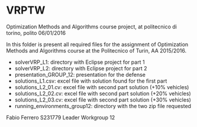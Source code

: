 # VRPTW
Optimization Methods and Algorithms course project, at politecnico di torino, polito
06/01/2016

In this folder is present all required files for the assignment of Optimization Methods and Algorithms course at the Politecnico of Turin, AA 2015/2016.

- solverVRP_L1: directory with Eclipse project for part 1
- solverVRP_L2: directory with Eclipse project for part 2
- presentation_GROUP_12: presentation for the defense
- solutions_L1.csv: excel file with solution found for the first part
- solutions_L2_01.cv: excel file with second part solution (+10% vehicles)
- solutions_L2_02.cv: excel file with second part solution (+20% vehicles)
- solutions_L2_03.cv: excel file with second part solution (+30% vehicles)
- running_environments_group12: directory with the two zip file requested

Fabio Ferrero
S231779
Leader Workgroup 12